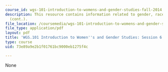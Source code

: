 ```yaml
---
course_id: wgs-101-introduction-to-womens-and-gender-studies-fall-2014
description: This resource contains information related to gender, race and suffrage
  (cont.).
file_location: /coursemedia/wgs-101-introduction-to-womens-and-gender-studies-fall-2014/73e89a9e2b1f01761bc9000eb1275f4c_MITWGS_101F14_Sess6.pdf
file_type: application/pdf
layout: pdf
title: 'WGS.101 Introduction to Women''s and Gender Studies: Session 6 Lecture Outline'
type: course
uid: 73e89a9e2b1f01761bc9000eb1275f4c

---
```

None